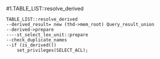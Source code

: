 #1.TABLE_LIST::resolve_derived

```
TABLE_LIST::resolve_derived
--derived_result= new (thd->mem_root) Query_result_union
--derived->prepare
----st_select_lex_unit::prepare
--check_duplicate_names
--if (is_derived())
    set_privileges(SELECT_ACL);
```